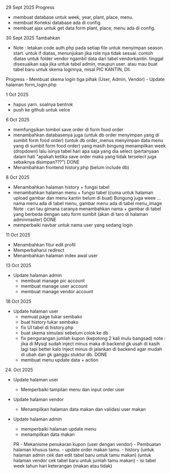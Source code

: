 29 Sept 2025
Progress
- membuat database untuk week, year, plant, place, menu.
- membuat Koneksi database ada di config
- membuat ajax untuk get data form plant, place, menu ada di config.

30 Sept 2025
Tambahkan 

-   <?php include "../auth.php"; ?>
    <?php if ($_SESSION['role'] !== 'vendorkantin') { header("Location: ../form_login.php"); exit; } ?>

    Note : letakan code auth.php pada setiap file untuk menyimpan season start. untuk if diatas, menunjukan jika role nya tidak sesuai. contoh diatas untuk folder vendor ngambil data dari tabel vendorkantin. tinggal disesuaikan saja jika untuk tabel admin, maupun user. atau mau buat tabel baru untuk skema loginnya, misal PIC KANTIN, Dll.

Progress
    - Membuat skema login tiga pihak (User, Admin, Vendor)
    - Update halaman form_login.php

1 Oct 2025
 - hapus yarn. soalnya bentrok
 - push ke github untuk velce

 6 Oct 2025
 - memfungsikan tombol save order di form food order
 - menambahkan databasenya juga 
    (untuk db order menyimpan yang di sumbit form food order)
    (untuk db order_menus menyimpan data menu yang di sumbit form food order)
    yang masih bingung menampilkan week (dropdown) lalu isinya tabel hari apa saja yang dia select (pertanyaan dalam hati "apakah ketika save order maka yang tidak terselect juga sebaiknya disimpan???") DONE
 - Menambahkan frontend history.php (belum include db)

8 Oct 2025
- Menambahkan halaman history + fungsi tabel
- menambahkan halaman menu + fungsi tabel (cuma untuk halaman upload gambar dan menu kantin belum di buat)
    Bungung juga weee ... nama menu ada di tabel menu, gambar menu ada di tabel menu_image
    Note : cari tau gimana caranya menambahkan nama + gambar di tabel yang berbeda dengan satu form sumbit (akan di taro di halaman adminmaster) DONE
- memperbaiki navbar untuk nama user yang sedang login

11 Oct 2025
- Menambahkan fitur edit profil
- Memperbaharui redirect
- Menambahkan halaman index awal user

13 Oct 2025
- Update halaman admin
    - membuat manage pic account
    - membuat manage user account
    - membuat manage vendor account

18 Oct 2025
- Update halaman user
    - memuat page tukar sembako
    - buat history tukar sembako
    - fix UI tabel di history.php
    - buat skema simulasi sebelum colok ke db
    - fix pengurangan jumlah kupon (kepotong 2 kali mulu bangsad) note : jika di Mysql sudah inject minus maka di backend gk usah di kasih lagi tapi better kalo inject minus di jalankan di backend agar mudah di ubah dan gk ganggu stuktur db. DONE
    - membuat menu update data + action
    
24. Oct 2025
- Update halaman user
    - Memperbaiki tampilan menu dan input order user
- Update halaman vendor
    - Menampilkan halaman data makan dan validasi user makan
- Update halaman admin
    - memperbaiki halaman update menu
    - menampilkan data makan


    PR - Mekanisme penukaran kupon (user dengan vendor)
       - Pembuatan halaman khusus tamu.
            - update order makan tamu.
            - history
            (untuk halaman admin cek dan edit tabel baru untuk tamu makan)
            (untuk halaman vendor cek tabel baru untuk jumlah tamu makan)
            - isi tabel week tahun hari keterangan (makan atau tidak)